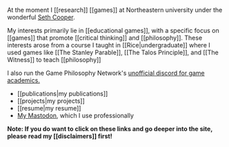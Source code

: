 At the moment I [[research]] [[games]] at Northeastern university under the wonderful [Seth Cooper](http://www.khoury.neu.edu/home/scooper/).

My interests primarily lie in [[educational games]], with a specific focus on [[games]] that promote [[critical thinking]] and [[philosophy]]. These interests arose from a course I taught in [[Rice|undergraduate]] where I used games like [[The Stanley Parable]], [[The Talos Principle]], and [[The Witness]] to teach [[philosophy]]

I also run the Game Philosophy Network's [unofficial discord for game academics.](https://discord.gg/QPzvX5NfX9)

 - [[publications|my publications]]
 - [[projects|my projects]]
 - [[resume|my resume]]
 - [My Mastodon](https://hci.social/@kksgandhi), which I use professionally

**Note: If you do want to click on these links and go deeper into the site, please read my [[disclaimers]] first!**
